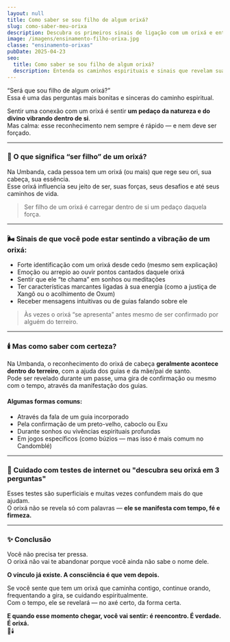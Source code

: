 ```yaml
---
layout: null
title: Como saber se sou filho de algum orixá?
slug: como-saber-meu-orixa
description: Descubra os primeiros sinais de ligação com um orixá e entenda como esse reconhecimento acontece na espiritualidade.
image: /imagens/ensinamento-filho-orixa.jpg
classe: "ensinamento-orixas"
pubDate: 2025-04-23
seo:
  title: Como saber se sou filho de algum orixá?
  description: Entenda os caminhos espirituais e sinais que revelam sua ligação com um orixá dentro da Umbanda.
---
```


“Será que sou filho de algum orixá?”  
Essa é uma das perguntas mais bonitas e sinceras do caminho espiritual.

Sentir uma conexão com um orixá é sentir **um pedaço da natureza e do divino vibrando dentro de si**.  
Mas calma: esse reconhecimento nem sempre é rápido — e nem deve ser forçado.

---

### 🌿 O que significa “ser filho” de um orixá?

Na Umbanda, cada pessoa tem um orixá (ou mais) que rege seu ori, sua cabeça, sua essência.  
Esse orixá influencia seu jeito de ser, suas forças, seus desafios e até seus caminhos de vida.

> Ser filho de um orixá é carregar dentro de si um pedaço daquela força.

---

### 🌬️ Sinais de que você pode estar sentindo a vibração de um orixá:

- Forte identificação com um orixá desde cedo (mesmo sem explicação)
- Emoção ou arrepio ao ouvir pontos cantados daquele orixá
- Sentir que ele “te chama” em sonhos ou meditações
- Ter características marcantes ligadas à sua energia (como a justiça de Xangô ou o acolhimento de Oxum)
- Receber mensagens intuitivas ou de guias falando sobre ele

> Às vezes o orixá “se apresenta” antes mesmo de ser confirmado por alguém do terreiro.

---

### 🕯️ Mas como saber com certeza?

Na Umbanda, o reconhecimento do orixá de cabeça **geralmente acontece dentro do terreiro**, com a ajuda dos guias e da mãe/pai de santo.  
Pode ser revelado durante um passe, uma gira de confirmação ou mesmo com o tempo, através da manifestação dos guias.

#### Algumas formas comuns:
- Através da fala de um guia incorporado
- Pela confirmação de um preto-velho, caboclo ou Exu
- Durante sonhos ou vivências espirituais profundas
- Em jogos específicos (como búzios — mas isso é mais comum no Candomblé)

---

### 🛑 Cuidado com testes de internet ou "descubra seu orixá em 3 perguntas"

Esses testes são superficiais e muitas vezes confundem mais do que ajudam.  
O orixá não se revela só com palavras — **ele se manifesta com tempo, fé e firmeza.**

---

### ✨ Conclusão

Você não precisa ter pressa.  
O orixá não vai te abandonar porque você ainda não sabe o nome dele.

**O vínculo já existe. A consciência é que vem depois.**

Se você sente que tem um orixá que caminha contigo, continue orando, frequentando a gira, se cuidando espiritualmente.  
Com o tempo, ele se revelará — no axé certo, da forma certa.

**E quando esse momento chegar, você vai sentir: é reencontro. É verdade. É orixá.**  
🌿🕯️
